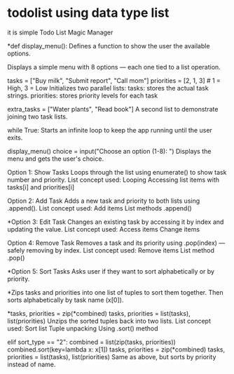 # todolist using data type list
it is simple Todo List Magic Manager 

*def display_menu():
Defines a function to show the user the available options.

Displays a simple menu with 8 options — each one tied to a list operation.

tasks = ["Buy milk", "Submit report", "Call mom"]
priorities = [2, 1, 3]  # 1 = High, 3 = Low
Initializes two parallel lists:
tasks: stores the actual task strings.
priorities: stores priority levels for each task

extra_tasks = ["Water plants", "Read book"]
A second list to demonstrate joining two task lists.

while True:
Starts an infinite loop to keep the app running until the user exits.

display_menu()
choice = input("Choose an option (1-8): ")
Displays the menu and gets the user's choice.

Option 1: Show Tasks
Loops through the list using enumerate() to show task number and priority.
List concept used:
Looping
Accessing list items with tasks[i] and priorities[i]

Option 2: Add Task
Adds a new task and priority to both lists using .append().
List concept used:
Add items
List methods .append()

*Option 3: Edit Task
Changes an existing task by accessing it by index and updating the value.
List concept used:
Access items
Change items

Option 4: Remove Task
Removes a task and its priority using .pop(index) — safely removing by index.
List concept used:
Remove items
List method .pop()

*Option 5: Sort Tasks
Asks user if they want to sort alphabetically or by priority.

*Zips tasks and priorities into one list of tuples to sort them together.
Then sorts alphabetically by task name (x[0]).

*tasks, priorities = zip(*combined)
tasks, priorities = list(tasks), list(priorities)
Unzips the sorted tuples back into two lists.
List concept used:
Sort list
Tuple unpacking
Using .sort() method

elif sort_type == "2":
combined = list(zip(tasks, priorities))
combined.sort(key=lambda x: x[1])
tasks, priorities = zip(*combined)
tasks, priorities = list(tasks), list(priorities)
Same as above, but sorts by priority instead of name.


